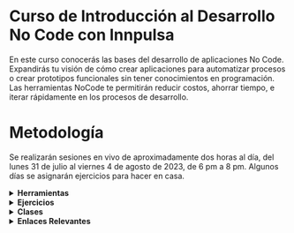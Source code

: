 # Curso de Introducción al Desarrollo No Code con Innpulsa

En este curso conocerás las bases del desarrollo de aplicaciones No Code. Expandirás tu visión de cómo crear aplicaciones para automatizar procesos o crear prototipos funcionales sin tener conocimientos en programación. Las herramientas NoCode te permitirán reducir costos, ahorrar tiempo, e iterar rápidamente en los procesos de desarrollo.

# Metodología

Se realizarán sesiones en vivo de aproximadamente dos horas al día, del lunes 31 de julio al viernes 4 de agosto de 2023, de 6 pm a 8 pm. Algunos días se asignarán ejercicios para hacer en casa.

<details>
<summary><strong>Herramientas</strong></summary>

### Resumen de la Primera Clase

En la primera clase, abordamos los siguientes temas:

1. Conceptos Básicos de Desarrollo:
   - Front-end: Interfaz de usuario con la que los usuarios interactúan directamente.
   - Back-end: Lógica y gestión de datos detrás de la interfaz de usuario.
   - Bases de Datos: Almacenamiento y organización de la información de la aplicación.
   - Integración Continua: Prácticas para implementar cambios de manera fluida y automática.

2. Herramientas Low Code y No Code:
   - Ventajas y Desventajas de estas herramientas para el desarrollo rápido de aplicaciones.
   - Ejemplos: Bubble.io y 8base.com, que permiten crear aplicaciones sin codificación tradicional.

3. Conociendo Bubble.io:
   - Explicación de los componentes visuales principales y cómo se utilizan para diseñar la interfaz de usuario.
   - Introducción al flujo de trabajo y cómo configurar acciones y respuestas a eventos.

</details>

<details>
<summary><strong>Ejercicios</strong></summary>

### Día 1.

Ingresar a bubble.io y crear una cuenta (Registrarse como usuario).
Interactuar con el editor de Bubble y los diferentes componentes.

### Día 2.

Crea un Formulario para hacer un registro de un usuario y configura las acciónes necesarias para realizar el registro de forma exitosa.
Crea un Formulario explorando algunos de los componentes Input Forms.

</details>

<details>
<summary><strong>Clases</strong></summary>

- Grabación de la primera clase: [YouTube](https://www.youtube.com/watch?v=fNq8sILOalo)
- Grabación de la segunda clase: [YouTube](https://www.youtube.com/watch?v=bGJM9exLg0A&list=PLxyfMWnjW2kscw0zVPDEh-J12RtmfjiUV&index=2)

</details>

<details>
<summary><strong>Enlaces Relevantes</strong></summary>

- 8base.com: [Sitio Web](https://www.8base.com/)
- Bubble.io: [Sitio Web](https://bubble.io/)
- Documentación de Bubble.io: [Documentación](https://manual.bubble.io/)
- Academia de Bubble.io: [Academia](https://bubble.io/academy)
- Ruta de Aprendizaje en Desarrollo: [roadmap.sh](https://roadmap.sh)

</details>
